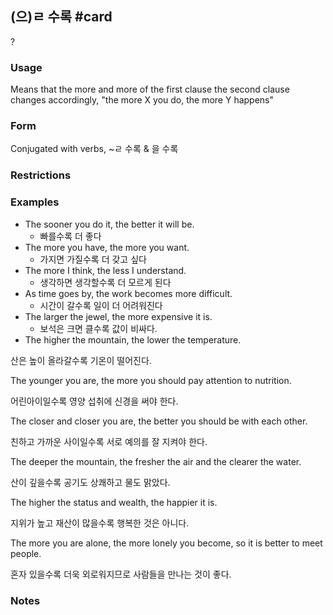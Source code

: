## (으)ㄹ 수록 #card
?
### Usage
Means that the more and more of the first clause the second clause changes accordingly, "the more X you do, the more Y happens"
### Form
Conjugated with verbs, ~ㄹ 수록 & 을 수록
### Restrictions
### Examples
* The sooner you do it, the better it will be.
	* 빠를수록 더 좋다
* The more you have, the more you want.  
	* 가지면 가질수록 더 갖고 싶다
* The more I think, the less I understand.  
	* 생각하면 생각할수록 더 모르게 된다
* As time goes by, the work becomes more difficult.  
	* 시간이 갈수록 일이 더 어려워진다
* The larger the jewel, the more expensive it is.  
	* 보석은 크면 클수록 값이 비싸다.
* The higher the mountain, the lower the temperature.  

산은 높이 올라갈수록 기온이 떨어진다.

The younger you are, the more you should pay attention to nutrition.  

어린아이일수록 영양 섭취에 신경을 써야 한다.

The closer and closer you are, the better you should be with each other.  

친하고 가까운 사이일수록 서로 예의를 잘 지켜야 한다.

The deeper the mountain, the fresher the air and the clearer the water.

산이 깊을수록 공기도 상쾌하고 물도 맑았다.

 The higher the status and wealth, the happier it is.  

지위가 높고 재산이 많을수록 행복한 것은 아니다.

The more you are alone, the more lonely you become, so it is better to meet people.  

혼자 있을수록 더욱 외로워지므로 사람들을 만나는 것이 좋다.
### Notes
